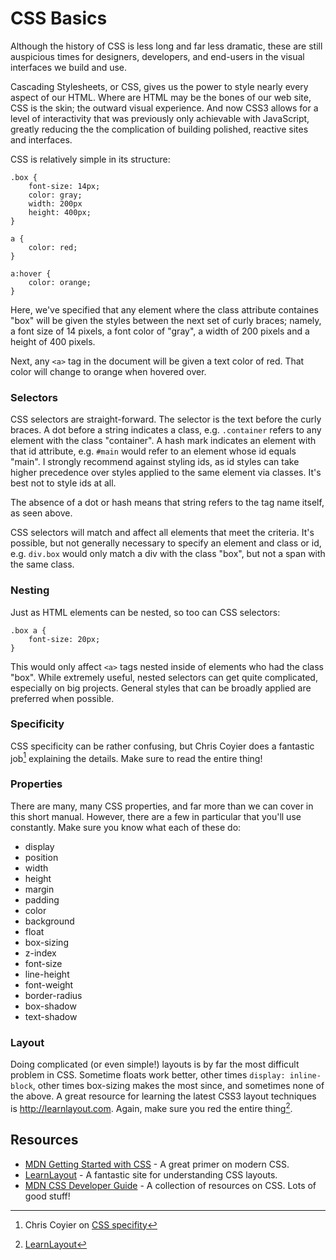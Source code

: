 # CSS Basics
Although the history of CSS is less long and far less dramatic, these are still auspicious times for designers, developers, and end-users in the visual interfaces we build and use.

Cascading Stylesheets, or CSS, gives us the power to style nearly every aspect of our HTML. Where are HTML may be the bones of our web site, CSS is the skin; the outward visual experience. And now CSS3 allows for a level of interactivity that was previously only achievable with JavaScript, greatly reducing the the complication of building polished, reactive sites and interfaces.

CSS is relatively simple in its structure:

	.box {
		font-size: 14px;
		color: gray;
		width: 200px
		height: 400px;
	}
	
	a {
		color: red;
	}
	
	a:hover {
		color: orange;
	}
	
Here, we've specified that any element where the class attribute containes "box" will be given the styles between the next set of curly braces; namely, a font size of 14 pixels, a font color of "gray", a width of 200 pixels and a height of 400 pixels.

Next, any `<a>` tag in the document will be given a text color of red. That color will change to orange when hovered over.


### Selectors
CSS selectors are straight-forward. The selector is the text before the curly braces. A dot before a string indicates a class, e.g. `.container` refers to any element with the class "container". A hash mark indicates an element with that id attribute, e.g. `#main` would refer to an element whose id equals "main". I strongly recommend against styling ids, as id styles can take higher precedence over styles applied to the same element via classes. It's best not to style ids at all.

The absence of a dot or hash means that string refers to the tag name itself, as seen above.

CSS selectors will match and affect all elements that meet the criteria. It's possible, but not generally necessary to specify an element and class or id, e.g. `div.box` would only match a div with the class "box", but not a span with the same class.

### Nesting
Just as HTML elements can be nested, so too can CSS selectors:

	.box a {
		font-size: 20px;
	}

This would only affect `<a>` tags nested inside of elements who had the class "box". While extremely useful, nested selectors can get quite complicated, especially on big projects. General styles that can be broadly applied are preferred when possible.

### Specificity
CSS specificity can be rather confusing, but Chris Coyier does a fantastic job[^1] explaining the details. Make sure to read the entire thing!

### Properties
There are many, many CSS properties, and far more than we can cover in this short manual. However, there are a few in particular that you'll use constantly. Make sure you know what each of these do:

* display
* position
* width
* height
* margin
* padding
* color
* background
* float
* box-sizing
* z-index
* font-size
* line-height
* font-weight
* border-radius
* box-shadow
* text-shadow


### Layout
Doing complicated (or even simple!) layouts is by far the most difficult problem in CSS. Sometime floats work better, other times `display: inline-block`, other times box-sizing makes the most since, and sometimes none of the above. A great resource for learning the latest CSS3 layout techniques is http://learnlayout.com. Again, make sure you red the entire thing[^2].

## Resources
- [MDN Getting Started with CSS](https://developer.mozilla.org/en-US/docs/Web/Guide/CSS/Getting_started) - A great primer on modern CSS.
- [LearnLayout](http://learnlayout.com) - A fantastic site for understanding CSS layouts.
- [MDN CSS Developer Guide](https://developer.mozilla.org/en-US/docs/Web/Guide/CSS) - A collection of resources on CSS. Lots of good stuff!

[^1]: Chris Coyier on [CSS specifity](http://css-tricks.com/specifics-on-css-specificity/)
[^2]: [LearnLayout](http://learnlayout.com)